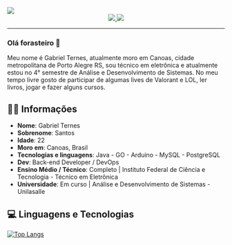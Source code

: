 <img src="http://clubedosgeeks.com.br/wp-content/uploads/2016/01/dormrm.gif" />

<div align="center">
    <a target='_blank' href="https://www.linkedin.com/in/gabrielternes/">
        <img src="https://img.shields.io/badge/LinkedIn-0077B5?style=for-the-badge&logo=linkedin&logoColor=white">
    </a>
    </a>
  <a target='_blank' href="https://drive.google.com/file/d/1xLEQ9O1qIOewTvez7p58ZRabojEFeWGb/view?usp=sharing">
        <img src="https://img.shields.io/badge/Curriculo-4285F4?style=for-the-badge&logo=googledrive&logoColor=white">
    </a>
</div>

<hr>

### Olá forasteiro 🤠

Meu nome é Gabriel Ternes, atualmente moro em Canoas, cidade metropolitana de Porto Alegre RS, sou técnico em eletrônica e atualmente estou no 4° semestre de Análise e Desenvolvimento de Sistemas. No meu tempo livre gosto de participar de algumas lives de Valorant e LOL, ler livros, jogar e fazer alguns cursos.

## 🖖🏽 Informações

* **Nome**: Gabriel Ternes
* **Sobrenome**: Santos
* **Idade**: 22
* **Moro em**: Canoas, Brasil
* **Tecnologias e linguagens**: Java - GO - Arduino - MySQL - PostgreSQL
* **Dev**: Back-end Developer / DevOps
* **Ensino Médio / Técnico**: Completo | Instituto Federal de Ciência e Tecnologia - Técnico em Eletrônica
* **Universidade**: Em curso | Análise e Desenvolvimento de Sistemas - Unilasalle

## 💻 Linguagens e Tecnologias

[![Top Langs](https://github-readme-stats.vercel.app/api/top-langs/?username=GabrielTernesSan&layout=compact&theme=radical)](https://github.com/GabrielTernesSan/github-readme-stats)
